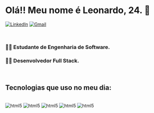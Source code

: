 # Olá!! Meu nome é Leonardo, 24. 👋 

[![LinkedIn](https://img.shields.io/badge/LinkedIn-0077B5?style=for-the-badge&logo=linkedin&logoColor=white)](https://www.linkedin.com/in/leonardo-oliveira-810a4a1ab/)
[![Gmail](https://img.shields.io/badge/Gmail-D14836?style=for-the-badge&logo=gmail&logoColor=white&link=mailto:leonardo.s.o.gc@gmail.com)](mailto:leonardo.s.o.gc@gmail.com)

<br/>

### 🧑‍🎓 Estudante de Engenharia de Software.

### 👨‍💻 Desenvolvedor Full Stack.

<br/>

## Tecnologias que uso no meu dia:

<div style='display: inline_block'><br/>
    <img align='center' alt="html5" src="https://img.shields.io/badge/JavaScript-F7DF1E?style=for-the-badge&logo=javascript&logoColor=black"/ >
    <img align='center' alt="html5" src="https://img.shields.io/badge/Node.js-43853D?style=for-the-badge&logo=node.js&logoColor=white"/ >
    <img align='center' alt="html5" src="https://img.shields.io/badge/Angular-DD0031?style=for-the-badge&logo=angular&logoColor=white"/ >
    <img align='center' alt="html5" src="https://img.shields.io/badge/MySQL-00000F?style=for-the-badge&logo=mysql&logoColor=white/" >
    <img align='center' alt="html5" src="https://img.shields.io/badge/TypeScript-007ACC?style=for-the-badge&logo=typescript&logoColor=white" >
</div>
